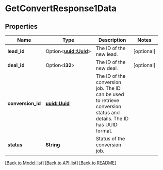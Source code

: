 # GetConvertResponse1Data

## Properties

Name | Type | Description | Notes
------------ | ------------- | ------------- | -------------
**lead_id** | Option<[**uuid::Uuid**](uuid::Uuid.md)> | The ID of the new lead. | [optional]
**deal_id** | Option<**i32**> | The ID of the new deal. | [optional]
**conversion_id** | [**uuid::Uuid**](uuid::Uuid.md) | The ID of the conversion job. The ID can be used to retrieve conversion status and details. The ID has UUID format. | 
**status** | **String** | Status of the conversion job. | 

[[Back to Model list]](../README.md#documentation-for-models) [[Back to API list]](../README.md#documentation-for-api-endpoints) [[Back to README]](../README.md)


